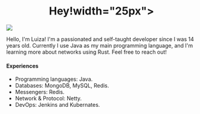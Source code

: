 <div align="center">
   <h1>Hey!width="25px"></h1>
</div>

<img align="center" src="https://github-readme-stats.vercel.app/api?username=mluizaa00&count_private=true&show_icons=true&hide_title=true&theme=dark"/>

Hello, I'm Luiza! I'm a passionated and self-taught developer since I was 14 years old. Currently I use Java as my main programming language, and I'm learning more about networks using Rust. Feel free to reach out!

#### Experiences

- Programming languages: Java.
- Databases: MongoDB, MySQL, Redis.
- Messengers: Redis.
- Network & Protocol: Netty.
- DevOps: Jenkins and Kubernates.

